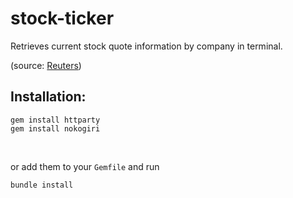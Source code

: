 stock-ticker
============

<p>Retrieves current stock quote information by company in terminal.<p>
(source: <a href="http://www.reuters.com">Reuters</a>)

<h2>Installation:</h2>
<pre>
<code>gem install httparty</code>
<code>gem install nokogiri</code>
</pre>
<br>
<p> or add them to your <code>Gemfile</code> and run 
<pre><code>bundle install</code></pre>
